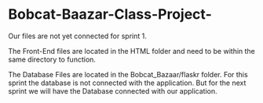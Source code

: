 # Bobcat-Baazar-Class-Project-

Our files are not yet connected for sprint 1.

The Front-End files are located in the HTML folder and need to be within the same directory to function.

The Database Files are located in the Bobcat_Bazaar/flaskr folder. For this sprint the database is not connected with the application. But for the next sprint we will have the Database connected with our application.
